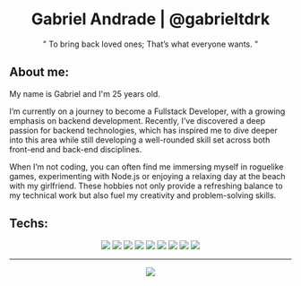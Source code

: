 <h1 align="center">Gabriel Andrade | @gabrieltdrk </h1>
<p align="center">" To bring back loved ones; That’s what everyone wants. "</p>

## **About me:**

My name is Gabriel and I'm 25 years old.

I’m currently on a journey to become a Fullstack Developer, with a growing emphasis on backend development. Recently, I’ve discovered a deep passion for backend technologies, which has inspired me to dive deeper into this area while still developing a well-rounded skill set across both front-end and back-end disciplines.

When I’m not coding, you can often find me immersing myself in roguelike games, experimenting with Node.js or enjoying a relaxing day at the beach with my girlfriend. These hobbies not only provide a refreshing balance to my technical work but also fuel my creativity and problem-solving skills.

## **Techs:**

 <p align="center">
<img src="https://img.shields.io/badge/html5-F2F2F2?logo=html5&style=for-the-badge&logoColor=121111"/>
<img src="https://img.shields.io/badge/css3-121111?logo=css3&style=for-the-badge&logoColor=F2F2F2"/>
<img src="https://img.shields.io/badge/javascript-F2F2F2?logo=javascript&style=for-the-badge&logoColor=121111"/>
<img src="https://img.shields.io/badge/typescript-121111?logo=typescript&style=for-the-badge&logoColor=F2F2F2"/>
<img src="https://img.shields.io/badge/node.js-F2F2F2?logo=node.js&style=for-the-badge&logoColor=121111"/>
<img src="https://img.shields.io/badge/fastity.js-121111?logo=fastity&style=for-the-badge&logoColor=F2F2F2"/>
<img src="https://img.shields.io/badge/sql-F2F2F2?logo=sql&style=for-the-badge&logoColor=121111"/>
<img src="https://img.shields.io/badge/git-121111?logo=git&style=for-the-badge&logoColor=F2F2F2"/>
<img src="https://img.shields.io/badge/jira-F2F2F2?logo=jira&style=for-the-badge&logoColor=121111"/>
 </p>


<hr>

<p align="center"><img src="https://github-readme-stats.vercel.app/api/?username=gabrieltdrk&style=for-the-badge&title_color=000000&text_color=000000&bg_color=FFFFFF&border_color=000000&show_icons=true&icon_color=d1b200&rank_icon=github"/></p>
